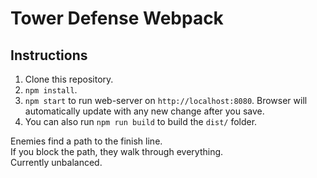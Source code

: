 # Tower Defense Webpack

## Instructions
1. Clone this repository.
1. `npm install`.
1. `npm start` to run web-server on `http://localhost:8080`. Browser will automatically update with any new change after you save.
1. You can also run `npm run build` to build the `dist/` folder.

Enemies find a path to the finish line.  
If you block the path, they walk through everything.  
Currently unbalanced.
